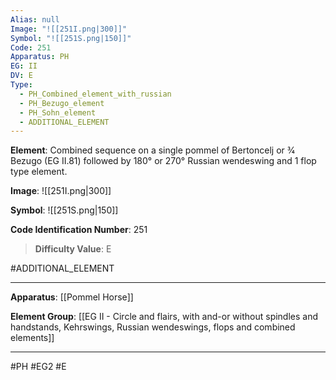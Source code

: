 ```yaml
---
Alias: null
Image: "![[251I.png|300]]"
Symbol: "![[251S.png|150]]"
Code: 251
Apparatus: PH
EG: II
DV: E
Type:
  - PH_Combined_element_with_russian
  - PH_Bezugo_element
  - PH_Sohn_element
  - ADDITIONAL_ELEMENT
---
```

**Element**: Combined sequence on a single pommel of Bertoncelj or 3⁄4 Bezugo (EG II.81) followed by 180° or 270° Russian wendeswing and 1 flop type element.

**Image**:
![[251I.png|300]]

**Symbol**:
![[251S.png|150]]

**Code Identification Number**: 251

>**Difficulty Value**: E

#ADDITIONAL_ELEMENT
___
**Apparatus**: [[Pommel Horse]]

**Element Group**: [[EG II - Circle and flairs, with and-or without spindles and handstands, Kehrswings, Russian wendeswings, flops and combined elements]]
___
#PH #EG2 #E
